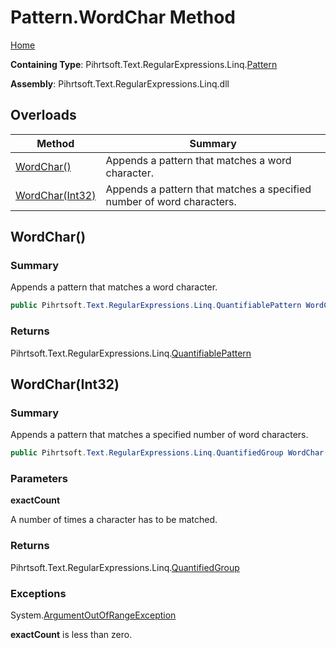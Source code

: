 # Pattern\.WordChar Method

[Home](../../../../../../README.md)

**Containing Type**: Pihrtsoft\.Text\.RegularExpressions\.Linq\.[Pattern](../README.md)

**Assembly**: Pihrtsoft\.Text\.RegularExpressions\.Linq\.dll

## Overloads

| Method | Summary |
| ------ | ------- |
| [WordChar()](#Pihrtsoft_Text_RegularExpressions_Linq_Pattern_WordChar) | Appends a pattern that matches a word character\. |
| [WordChar(Int32)](#Pihrtsoft_Text_RegularExpressions_Linq_Pattern_WordChar_System_Int32_) | Appends a pattern that matches a specified number of word characters\. |

## WordChar\(\) <a name="Pihrtsoft_Text_RegularExpressions_Linq_Pattern_WordChar"></a>

### Summary

Appends a pattern that matches a word character\.

```csharp
public Pihrtsoft.Text.RegularExpressions.Linq.QuantifiablePattern WordChar()
```

### Returns

Pihrtsoft\.Text\.RegularExpressions\.Linq\.[QuantifiablePattern](../../QuantifiablePattern/README.md)

## WordChar\(Int32\) <a name="Pihrtsoft_Text_RegularExpressions_Linq_Pattern_WordChar_System_Int32_"></a>

### Summary

Appends a pattern that matches a specified number of word characters\.

```csharp
public Pihrtsoft.Text.RegularExpressions.Linq.QuantifiedGroup WordChar(int exactCount)
```

### Parameters

**exactCount**

A number of times a character has to be matched\.

### Returns

Pihrtsoft\.Text\.RegularExpressions\.Linq\.[QuantifiedGroup](../../QuantifiedGroup/README.md)

### Exceptions

System\.[ArgumentOutOfRangeException](https://docs.microsoft.com/en-us/dotnet/api/system.argumentoutofrangeexception)

**exactCount** is less than zero\.


